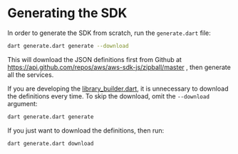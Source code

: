 # Generating the SDK

In order to generate the SDK from scratch, run the `generate.dart` file:

```bash
dart generate.dart generate --download
```

This will download the JSON definitions first from Github at 
https://api.github.com/repos/aws/aws-sdk-js/zipball/master 
, then generate all the services.

If you are developing the [library_builder.dart](bin/library_builder.dart), it is unnecessary to download the definitions every time. 
To skip the download, omit the `--download` argument:

```bash
dart generate.dart generate
```

If you just want to download the definitions, then run:

```bash
dart generate.dart download
```